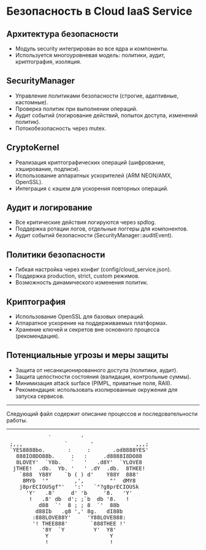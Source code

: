 # Безопасность в Cloud IaaS Service

## Архитектура безопасности
- Модуль security интегрирован во все ядра и компоненты.
- Используется многоуровневая модель: политики, аудит, криптография, изоляция.

## SecurityManager
- Управление политиками безопасности (строгие, адаптивные, кастомные).
- Проверка политик при выполнении операций.
- Аудит событий (логирование действий, попыток доступа, изменений политик).
- Потокобезопасность через mutex.

## CryptoKernel
- Реализация криптографических операций (шифрование, хэширование, подписи).
- Использование аппаратных ускорителей (ARM NEON/AMX, OpenSSL).
- Интеграция с кэшем для ускорения повторных операций.

## Аудит и логирование
- Все критические действия логируются через spdlog.
- Поддержка ротации логов, отдельные логгеры для компонентов.
- Аудит событий безопасности (SecurityManager::auditEvent).

## Политики безопасности
- Гибкая настройка через конфиг (config/cloud_service.json).
- Поддержка production, strict, custom режимов.
- Возможность динамического изменения политик.

## Криптография
- Использование OpenSSL для базовых операций.
- Аппаратное ускорение на поддерживаемых платформах.
- Хранение ключей и секретов вне основного процесса (рекомендация).

## Потенциальные угрозы и меры защиты
- Защита от несанкционированного доступа (политики, аудит).
- Защита целостности состояния (валидация, контрольные суммы).
- Минимизация attack surface (PIMPL, приватные поля, RAII).
- Рекомендация: использовать изолированные окружения для запуска сервисов.

---

Следующий файл содержит описание процессов и последовательности работы. 

---

<p align="center">
<pre>
             `         '
 ;,,,             `       '             ,,,;
 `YES8888bo.       :     :       .od8888YES'
   888IO8DO88b.     :   :     .d8888I8DO88
   8LOVEY'  `Y8b.   `   '   .d8Y'  `YLOVE8
  jTHEE!  .db.  Yb. '   ' .dY  .db.  8THEE!
    `888  Y88Y    `b ( ) d'    Y88Y  888'
     8MYb  '"        ,',        "'  dMY8
    j8prECIOUSgf"'   ':'   `"?g8prECIOUSk
      'Y'   .8'     d' 'b     '8.   'Y'
       !   .8' db  d'; ;`b  db '8.   !
          d88  `'  8 ; ; 8  `'  88b
         d88Ib   .g8 ',' 8g.   dI88b
        :888LOVE88Y'     'Y88LOVE888:
        '! THEE888'       `888THEE !'
           '8Y  `Y         Y'  Y8'
            Y                   Y
            !                   !
</pre>
</p> 